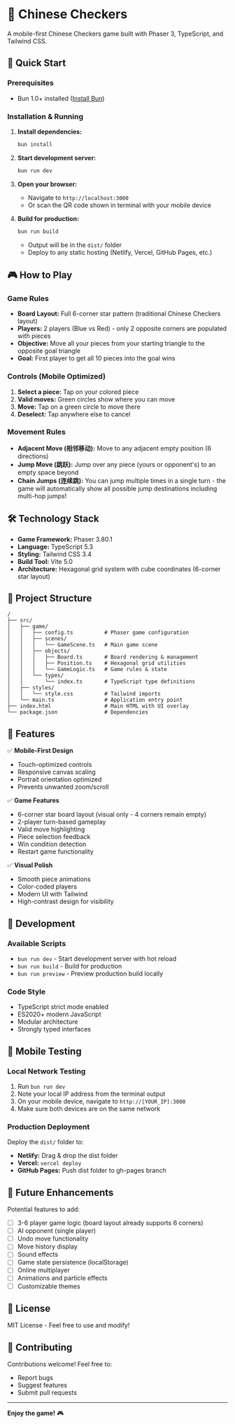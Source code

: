 # 🌟 Chinese Checkers

A mobile-first Chinese Checkers game built with Phaser 3, TypeScript, and Tailwind CSS.

## 🚀 Quick Start

### Prerequisites
- Bun 1.0+ installed ([Install Bun](https://bun.sh))

### Installation & Running

1. **Install dependencies:**
   ```bash
   bun install
   ```

2. **Start development server:**
   ```bash
   bun run dev
   ```

3. **Open your browser:**
   - Navigate to `http://localhost:3000`
   - Or scan the QR code shown in terminal with your mobile device

4. **Build for production:**
   ```bash
   bun run build
   ```
   - Output will be in the `dist/` folder
   - Deploy to any static hosting (Netlify, Vercel, GitHub Pages, etc.)

## 🎮 How to Play

### Game Rules
- **Board Layout:** Full 6-corner star pattern (traditional Chinese Checkers layout)
- **Players:** 2 players (Blue vs Red) - only 2 opposite corners are populated with pieces
- **Objective:** Move all your pieces from your starting triangle to the opposite goal triangle
- **Goal:** First player to get all 10 pieces into the goal wins

### Controls (Mobile Optimized)
1. **Select a piece:** Tap on your colored piece
2. **Valid moves:** Green circles show where you can move
3. **Move:** Tap on a green circle to move there
4. **Deselect:** Tap anywhere else to cancel

### Movement Rules
- **Adjacent Move (相邻移动):** Move to any adjacent empty position (6 directions)
- **Jump Move (跳跃):** Jump over any piece (yours or opponent's) to an empty space beyond
- **Chain Jumps (连续跳):** You can jump multiple times in a single turn - the game will automatically show all possible jump destinations including multi-hop jumps!

## 🛠️ Technology Stack

- **Game Framework:** Phaser 3.80.1
- **Language:** TypeScript 5.3
- **Styling:** Tailwind CSS 3.4
- **Build Tool:** Vite 5.0
- **Architecture:** Hexagonal grid system with cube coordinates (6-corner star layout)

## 📁 Project Structure

```
/
├── src/
│   ├── game/
│   │   ├── config.ts          # Phaser game configuration
│   │   ├── scenes/
│   │   │   └── GameScene.ts   # Main game scene
│   │   ├── objects/
│   │   │   ├── Board.ts       # Board rendering & management
│   │   │   ├── Position.ts    # Hexagonal grid utilities
│   │   │   └── GameLogic.ts   # Game rules & state
│   │   └── types/
│   │       └── index.ts       # TypeScript type definitions
│   ├── styles/
│   │   └── style.css          # Tailwind imports
│   └── main.ts                # Application entry point
├── index.html                 # Main HTML with UI overlay
└── package.json               # Dependencies
```

## 🎨 Features

✅ **Mobile-First Design**
- Touch-optimized controls
- Responsive canvas scaling
- Portrait orientation optimized
- Prevents unwanted zoom/scroll

✅ **Game Features**
- 6-corner star board layout (visual only - 4 corners remain empty)
- 2-player turn-based gameplay
- Valid move highlighting
- Piece selection feedback
- Win condition detection
- Restart game functionality

✅ **Visual Polish**
- Smooth piece animations
- Color-coded players
- Modern UI with Tailwind
- High-contrast design for visibility

## 🔧 Development

### Available Scripts

- `bun run dev` - Start development server with hot reload
- `bun run build` - Build for production
- `bun run preview` - Preview production build locally

### Code Style
- TypeScript strict mode enabled
- ES2020+ modern JavaScript
- Modular architecture
- Strongly typed interfaces

## 📱 Mobile Testing

### Local Network Testing
1. Run `bun run dev`
2. Note your local IP address from the terminal output
3. On your mobile device, navigate to `http://[YOUR_IP]:3000`
4. Make sure both devices are on the same network

### Production Deployment
Deploy the `dist/` folder to:
- **Netlify:** Drag & drop the dist folder
- **Vercel:** `vercel deploy`
- **GitHub Pages:** Push dist folder to gh-pages branch

## 🎯 Future Enhancements

Potential features to add:
- [ ] 3-6 player game logic (board layout already supports 6 corners)
- [ ] AI opponent (single player)
- [ ] Undo move functionality
- [ ] Move history display
- [ ] Sound effects
- [ ] Game state persistence (localStorage)
- [ ] Online multiplayer
- [ ] Animations and particle effects
- [ ] Customizable themes

## 📄 License

MIT License - Feel free to use and modify!

## 🤝 Contributing

Contributions welcome! Feel free to:
- Report bugs
- Suggest features
- Submit pull requests

---

**Enjoy the game!** 🎮

